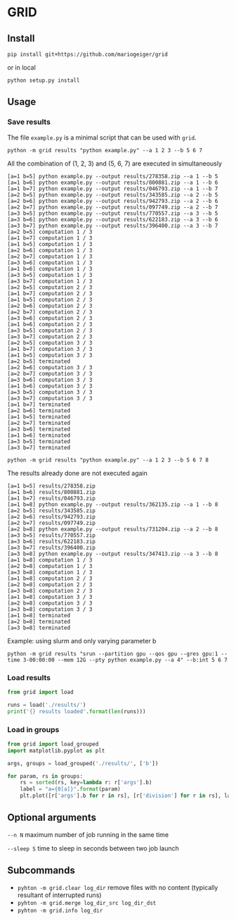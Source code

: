 # GRID

## Install
```
pip install git+https://github.com/mariogeiger/grid
```
or in local
```
python setup.py install
```

## Usage
### Save results
The file `example.py` is a minimal script that can be used with `grid`.

```
python -m grid results "python example.py" --a 1 2 3 --b 5 6 7
```
All the combination of (1, 2, 3) and (5, 6, 7) are executed in simultaneously
```
[a=1 b=5] python example.py --output results/278358.zip --a 1 --b 5
[a=1 b=6] python example.py --output results/800881.zip --a 1 --b 6
[a=1 b=7] python example.py --output results/046793.zip --a 1 --b 7
[a=2 b=5] python example.py --output results/343585.zip --a 2 --b 5
[a=2 b=6] python example.py --output results/942793.zip --a 2 --b 6
[a=2 b=7] python example.py --output results/097749.zip --a 2 --b 7
[a=3 b=5] python example.py --output results/770557.zip --a 3 --b 5
[a=3 b=6] python example.py --output results/622183.zip --a 3 --b 6
[a=3 b=7] python example.py --output results/396400.zip --a 3 --b 7
[a=2 b=5] computation 1 / 3
[a=1 b=7] computation 1 / 3
[a=1 b=5] computation 1 / 3
[a=2 b=6] computation 1 / 3
[a=2 b=7] computation 1 / 3
[a=3 b=6] computation 1 / 3
[a=1 b=6] computation 1 / 3
[a=3 b=5] computation 1 / 3
[a=3 b=7] computation 1 / 3
[a=2 b=5] computation 2 / 3
[a=1 b=7] computation 2 / 3
[a=1 b=5] computation 2 / 3
[a=2 b=6] computation 2 / 3
[a=2 b=7] computation 2 / 3
[a=3 b=6] computation 2 / 3
[a=1 b=6] computation 2 / 3
[a=3 b=5] computation 2 / 3
[a=3 b=7] computation 2 / 3
[a=2 b=5] computation 3 / 3
[a=1 b=7] computation 3 / 3
[a=1 b=5] computation 3 / 3
[a=2 b=5] terminated
[a=2 b=6] computation 3 / 3
[a=2 b=7] computation 3 / 3
[a=3 b=6] computation 3 / 3
[a=1 b=6] computation 3 / 3
[a=3 b=5] computation 3 / 3
[a=3 b=7] computation 3 / 3
[a=1 b=7] terminated
[a=2 b=6] terminated
[a=1 b=5] terminated
[a=2 b=7] terminated
[a=3 b=6] terminated
[a=1 b=6] terminated
[a=3 b=5] terminated
[a=3 b=7] terminated
```

```
python -m grid results "python example.py" --a 1 2 3 --b 5 6 7 8
```
The results already done are not executed again
```
[a=1 b=5] results/278358.zip
[a=1 b=6] results/800881.zip
[a=1 b=7] results/046793.zip
[a=1 b=8] python example.py --output results/362135.zip --a 1 --b 8
[a=2 b=5] results/343585.zip
[a=2 b=6] results/942793.zip
[a=2 b=7] results/097749.zip
[a=2 b=8] python example.py --output results/731204.zip --a 2 --b 8
[a=3 b=5] results/770557.zip
[a=3 b=6] results/622183.zip
[a=3 b=7] results/396400.zip
[a=3 b=8] python example.py --output results/347413.zip --a 3 --b 8
[a=1 b=8] computation 1 / 3
[a=2 b=8] computation 1 / 3
[a=3 b=8] computation 1 / 3
[a=1 b=8] computation 2 / 3
[a=2 b=8] computation 2 / 3
[a=3 b=8] computation 2 / 3
[a=1 b=8] computation 3 / 3
[a=2 b=8] computation 3 / 3
[a=3 b=8] computation 3 / 3
[a=1 b=8] terminated
[a=2 b=8] terminated
[a=3 b=8] terminated
```

Example: using slurm and only varying parameter b
```
python -m grid results "srun --partition gpu --qos gpu --gres gpu:1 --time 3-00:00:00 --mem 12G --pty python example.py --a 4" --b:int 5 6 7
```

### Load results
```python
from grid import load

runs = load('./results/')
print('{} results loaded'.format(len(runs)))
```

### Load in groups
```python
from grid import load_grouped
import matplotlib.pyplot as plt

args, groups = load_grouped('./results/', ['b'])

for param, rs in groups:
    rs = sorted(rs, key=lambda r: r['args'].b)
    label = "a={0[a]}".format(param)
    plt.plot([r['args'].b for r in rs], [r['division'] for r in rs], label=label)
```

## Optional arguments

`--n N` maximum number of job running in the same time

`--sleep S` time to sleep in seconds between two job launch

## Subcommands

- `pyhton -m grid.clear log_dir` remove files with no content (typically resultant of interrupted runs)
- `pyhton -m grid.merge log_dir_src log_dir_dst`
- `pyhton -m grid.info log_dir`
